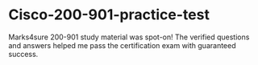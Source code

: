 # Cisco-200-901-practice-test
Marks4sure 200-901 study material was spot-on! The verified questions and answers helped me pass the certification exam with guaranteed success.
